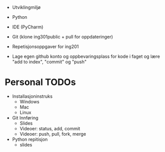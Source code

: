 - Utviklingmiljø

- Python
- IDE (PyCharm)
- Git (klone ing301public + pull for oppdateringer)

- Repetisjonsoppgaver for ing201
- Lage egen github konto og oppbevaringsplass for kode i faget og lære "add to index", "commit" og "push" 


# Personal TODOs

- Installasjoninstruks
    - Windows
    - Mac
    - Linux
- Git Innføring
    - Slides
    - Videoer: status, add, commit
    - Videoer: push, pull, fork,  merge
- Python repitisjon
    - slides

